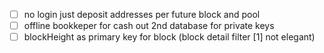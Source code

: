 - [ ] no login just deposit addresses per future block and pool
- [ ] offline bookkeper for cash out 2nd database for private keys
- [ ] blockHeight as primary key for block (block detail filter [1] not elegant)
